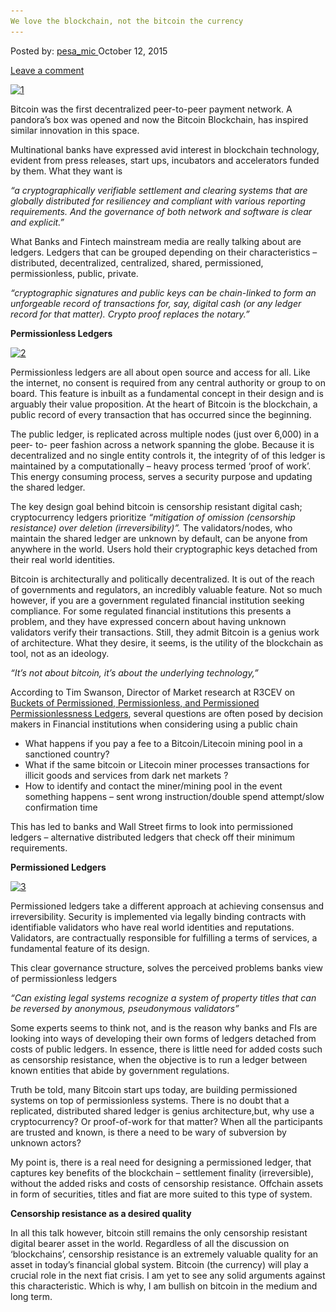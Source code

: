 ```yaml
---
We love the blockchain, not the bitcoin the currency
---
```

<article class="post-listing post-11718 post type-post status-publish format-standard has-post-thumbnail hentry  tag-banks tag-blockchain tag-ledgers">
<div class="post-inner">
<span>Posted by: <a href="https://www.deepdotweb.com/author/pesa_mic/" title="">pesa_mic </a></span>
<span>October 12, 2015</span>

<span><a href="https://www.deepdotweb.com/2015/10/12/we-love-the-blockchain-not-the-bitcoin-the-currency/#respond">Leave a comment</a></span>


<p><a href="/imgs/2015/10/11.jpg"><img class="aligncenter size-full wp-image-11719" src="/imgs/2015/10/11.jpg" alt="1" width="1024" height="576" srcset="/imgs/2015/10/11.jpg 1024w, /imgs/2015/10/11-300x169.jpg 300w" sizes="(max-width: 1024px) 100vw, 1024px" /></a></p>
<p>Bitcoin was the first decentralized peer-to-peer payment network. A pandora&#8217;s box was opened and now the Bitcoin Blockchain, has inspired similar innovation in this space.</p>
<p>Multinational banks have expressed avid interest in blockchain technology, evident from press releases, start ups, incubators and accelerators funded by them. What they want is</p>
<p><em>“a cryptographically verifiable settlement and clearing systems that are globally distributed for resiliencey and compliant with various reporting requirements. And the governance of both network and software is clear and explicit.”</em></p>
<p>What Banks and Fintech mainstream media are really talking about are ledgers. Ledgers that can be grouped depending on their characteristics &#8211; distributed, decentralized, centralized, shared, permissioned, permissionless, public, private.</p>
<p><em>“cryptographic signatures and public keys can be chain-linked to form an unforgeable record of transactions for, say, digital cash (or any ledger record for that matter). Crypto proof replaces the notary.”</em></p>
<p><strong>Permissionless Ledgers</strong></p>
<p><a href="/imgs/2015/10/21.jpg"><img class="aligncenter size-full wp-image-11720" src="/imgs/2015/10/21.jpg" alt="2" width="1024" height="576" srcset="/imgs/2015/10/21.jpg 1024w, /imgs/2015/10/21-300x169.jpg 300w" sizes="(max-width: 1024px) 100vw, 1024px" /></a></p>
<p>Permissionless ledgers are all about open source and access for all. Like the internet, no consent is required from any central authority or group to on board. This feature is inbuilt as a fundamental concept in their design and is arguably their value proposition. At the heart of Bitcoin is the blockchain, a public record of every transaction that has occurred since the beginning.</p>
<p>The public ledger, is replicated across multiple nodes (just over 6,000) in a peer- to- peer fashion across a network spanning the globe. Because it is decentralized and no single entity controls it, the integrity of of this ledger is maintained by a computationally &#8211; heavy process termed ‘proof of work’. This energy consuming process, serves a security purpose and updating the shared ledger.</p>
<p>The key design goal behind bitcoin is censorship resistant digital cash; cryptocurrency ledgers prioritize <em>“mitigation of omission (censorship resistance) over deletion (irreversibility)”. </em>The validators/nodes, who maintain the shared ledger are unknown by default, can be anyone from anywhere in the world. Users hold their cryptographic keys detached from their real world identities.</p>
<p>Bitcoin is architecturally and politically decentralized. It is out of the reach of governments and regulators, an incredibly valuable feature. Not so much however, if you are a government regulated financial institution seeking compliance. For some regulated financial institutions this presents a problem, and they have expressed concern about having unknown validators verify their transactions. Still, they admit Bitcoin is a genius work of architecture. What they desire, it seems, is the utility of the blockchain as tool, not as an ideology.</p>
<p><em>“It’s not about bitcoin, it’s about the underlying technology,” </em></p>
<p>According to Tim Swanson, Director of Market research at R3CEV on <a href="http://www.slideshare.net/MrCollectrix/buckets-of-permissioned-permissionless-and-permissioned-permissionlessness-ledgers">Buckets of Permissioned, Permissionless, and Permissioned Permissionlessness Ledgers</a>, several questions are often posed by decision makers in Financial institutions when considering using a public chain</p>
<ul>
<li>What happens if you pay a fee to a Bitcoin/Litecoin mining pool in a sanctioned country?</li>
<li>What if the same bitcoin or Litecoin miner processes transactions for illicit goods and services from dark net markets ?</li>
<li>How to identify and contact the miner/mining pool in the event something happens &#8211; sent wrong instruction/double spend attempt/slow confirmation time</li>
</ul>
<p>This has led to banks and Wall Street firms to look into permissioned ledgers &#8211; alternative distributed ledgers that check off their minimum requirements.</p>
<p><strong>Permissioned Ledgers</strong></p>
<p><a href="/imgs/2015/10/31.jpg"><img class="aligncenter size-full wp-image-11721" src="/imgs/2015/10/31.jpg" alt="3" width="1024" height="576" srcset="/imgs/2015/10/31.jpg 1024w, /imgs/2015/10/31-300x169.jpg 300w" sizes="(max-width: 1024px) 100vw, 1024px" /></a></p>
<p>Permissioned ledgers take a different approach at achieving consensus and irreversibility. Security is implemented via legally binding contracts with identifiable validators who have real world identities and reputations. Validators, are contractually responsible for fulfilling a terms of services, a fundamental feature of its design.</p>
<p>This clear governance structure, solves the perceived problems banks view of permissionless ledgers</p>
<p><em>“Can existing legal systems recognize a system of property titles that can be reversed by anonymous, pseudonymous validators”</em></p>
<p>Some experts seems to think not, and is the reason why banks and FIs are looking into ways of developing their own forms of ledgers detached from costs of public ledgers. In essence, there is little need for added costs such as censorship resistance, when the objective is to run a ledger between known entities that abide by government regulations.</p>
<p>Truth be told, many Bitcoin start ups today, are building permissioned systems on top of permissionless systems. There is no doubt that a replicated, distributed shared ledger is genius architecture,but, why use a cryptocurrency? Or proof-of-work for that matter? When all the participants are trusted and known, is there a need to be wary of subversion by unknown actors?</p>
<p>My point is, there is a real need for designing a permissioned ledger, that captures key benefits of the blockchain &#8211; settlement finality (irreversible), without the added risks and costs of censorship resistance. Offchain assets in form of securities, titles and fiat are more suited to this type of system.</p>
<p><strong>Censorship resistance as a desired quality</strong></p>
<p>In all this talk however, bitcoin still remains the only censorship resistant digital bearer asset in the world. Regardless of all the discussion on ‘blockchains’, censorship resistance is an extremely valuable quality for an asset in today’s financial global system. Bitcoin (the currency) will play a crucial role in the next fiat crisis. I am yet to see any solid arguments against this characteristic. Which is why, I am bullish on bitcoin in the medium and long term.</p>
</div>
<span style="display:none"><a href="https://www.deepdotweb.com/tag/banks/" rel="tag">banks</a> <a href="https://www.deepdotweb.com/tag/blockchain/" rel="tag">blockchain</a> <a href="https://www.deepdotweb.com/tag/ledgers/" rel="tag">ledgers</a></span> <span style="display:none" class="updated">2015-10-12<a href="https://www.deepdotweb.com/author/pesa_mic/" title="Posts by pesa_mic" rel="author">pesa_mic</a></strong></div>
</div>
</article>

